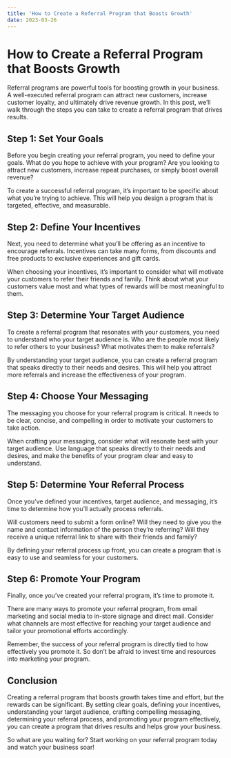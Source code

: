 ```yaml
---
title: 'How to Create a Referral Program that Boosts Growth'
date: 2023-03-26
---
```


# How to Create a Referral Program that Boosts Growth

Referral programs are powerful tools for boosting growth in your business. A well-executed referral program can attract new customers, increase customer loyalty, and ultimately drive revenue growth. In this post, we’ll walk through the steps you can take to create a referral program that drives results.

## Step 1: Set Your Goals

Before you begin creating your referral program, you need to define your goals. What do you hope to achieve with your program? Are you looking to attract new customers, increase repeat purchases, or simply boost overall revenue?

To create a successful referral program, it’s important to be specific about what you’re trying to achieve. This will help you design a program that is targeted, effective, and measurable.

## Step 2: Define Your Incentives

Next, you need to determine what you’ll be offering as an incentive to encourage referrals. Incentives can take many forms, from discounts and free products to exclusive experiences and gift cards.

When choosing your incentives, it’s important to consider what will motivate your customers to refer their friends and family. Think about what your customers value most and what types of rewards will be most meaningful to them.

## Step 3: Determine Your Target Audience

To create a referral program that resonates with your customers, you need to understand who your target audience is. Who are the people most likely to refer others to your business? What motivates them to make referrals?

By understanding your target audience, you can create a referral program that speaks directly to their needs and desires. This will help you attract more referrals and increase the effectiveness of your program.

## Step 4: Choose Your Messaging

The messaging you choose for your referral program is critical. It needs to be clear, concise, and compelling in order to motivate your customers to take action.

When crafting your messaging, consider what will resonate best with your target audience. Use language that speaks directly to their needs and desires, and make the benefits of your program clear and easy to understand.

## Step 5: Determine Your Referral Process

Once you’ve defined your incentives, target audience, and messaging, it’s time to determine how you’ll actually process referrals.

Will customers need to submit a form online? Will they need to give you the name and contact information of the person they’re referring? Will they receive a unique referral link to share with their friends and family?

By defining your referral process up front, you can create a program that is easy to use and seamless for your customers.

## Step 6: Promote Your Program

Finally, once you’ve created your referral program, it’s time to promote it.

There are many ways to promote your referral program, from email marketing and social media to in-store signage and direct mail. Consider what channels are most effective for reaching your target audience and tailor your promotional efforts accordingly.

Remember, the success of your referral program is directly tied to how effectively you promote it. So don’t be afraid to invest time and resources into marketing your program.

## Conclusion

Creating a referral program that boosts growth takes time and effort, but the rewards can be significant. By setting clear goals, defining your incentives, understanding your target audience, crafting compelling messaging, determining your referral process, and promoting your program effectively, you can create a program that drives results and helps grow your business.

So what are you waiting for? Start working on your referral program today and watch your business soar!
